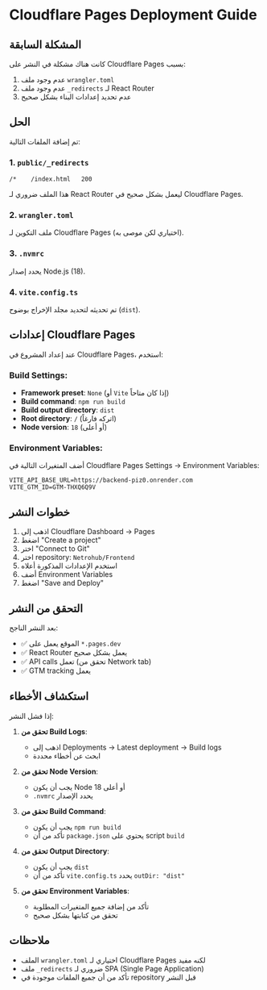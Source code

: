 # Cloudflare Pages Deployment Guide

## المشكلة السابقة
كانت هناك مشكلة في النشر على Cloudflare Pages بسبب:
1. عدم وجود ملف `wrangler.toml`
2. عدم وجود ملف `_redirects` لـ React Router
3. عدم تحديد إعدادات البناء بشكل صحيح

## الحل

تم إضافة الملفات التالية:

### 1. `public/_redirects`
```
/*    /index.html   200
```
هذا الملف ضروري لـ React Router ليعمل بشكل صحيح في Cloudflare Pages.

### 2. `wrangler.toml`
ملف التكوين لـ Cloudflare Pages (اختياري لكن موصى به).

### 3. `.nvmrc`
يحدد إصدار Node.js (18).

### 4. `vite.config.ts`
تم تحديثه لتحديد مجلد الإخراج بوضوح (`dist`).

## إعدادات Cloudflare Pages

عند إعداد المشروع في Cloudflare Pages، استخدم:

### Build Settings:
- **Framework preset**: `None` (أو `Vite` إذا كان متاحاً)
- **Build command**: `npm run build`
- **Build output directory**: `dist`
- **Root directory**: `/` (اتركه فارغاً)
- **Node version**: `18` (أو أعلى)

### Environment Variables:
أضف المتغيرات التالية في Cloudflare Pages Settings → Environment Variables:

```
VITE_API_BASE_URL=https://backend-piz0.onrender.com
VITE_GTM_ID=GTM-THXQ6Q9V
```

## خطوات النشر

1. اذهب إلى Cloudflare Dashboard → Pages
2. اضغط "Create a project"
3. اختر "Connect to Git"
4. اختر repository: `Netrohub/Frontend`
5. استخدم الإعدادات المذكورة أعلاه
6. أضف Environment Variables
7. اضغط "Save and Deploy"

## التحقق من النشر

بعد النشر الناجح:
- ✅ الموقع يعمل على `*.pages.dev`
- ✅ React Router يعمل بشكل صحيح
- ✅ API calls تعمل (تحقق من Network tab)
- ✅ GTM tracking يعمل

## استكشاف الأخطاء

إذا فشل النشر:

1. **تحقق من Build Logs**:
   - اذهب إلى Deployments → Latest deployment → Build logs
   - ابحث عن أخطاء محددة

2. **تحقق من Node Version**:
   - يجب أن يكون Node 18 أو أعلى
   - `.nvmrc` يحدد الإصدار

3. **تحقق من Build Command**:
   - يجب أن يكون `npm run build`
   - تأكد من أن `package.json` يحتوي على script `build`

4. **تحقق من Output Directory**:
   - يجب أن يكون `dist`
   - تأكد من أن `vite.config.ts` يحدد `outDir: "dist"`

5. **تحقق من Environment Variables**:
   - تأكد من إضافة جميع المتغيرات المطلوبة
   - تحقق من كتابتها بشكل صحيح

## ملاحظات

- الملف `wrangler.toml` اختياري لـ Cloudflare Pages لكنه مفيد
- ملف `_redirects` ضروري لـ SPA (Single Page Application)
- تأكد من أن جميع الملفات موجودة في repository قبل النشر

